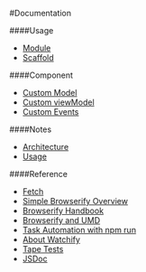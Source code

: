 #Documentation

####Usage

* [Module](https://github.com/MajorLeagueBaseball/g5-component/blob/master/docs/usage-module.md)
* [Scaffold](https://github.com/MajorLeagueBaseball/g5-component/blob/master/docs/usage-scaffold.md)

####Component

* [Custom Model](https://github.com/MajorLeagueBaseball/g5-component/blob/master/docs/custom-model.md)
* [Custom viewModel](https://github.com/MajorLeagueBaseball/g5-component/blob/master/docs/custom-viewModel.md)
* [Custom Events](https://github.com/MajorLeagueBaseball/g5-component/blob/master/docs/custom-events.md)

####Notes

* [Architecture](https://github.com/MajorLeagueBaseball/g5-component/blob/master/docs/core-architecture.md)
* [Usage](https://github.com/MajorLeagueBaseball/g5-component/blob/master/docs/usage-notes.md)

####Reference

* [Fetch](https://fetch.spec.whatwg.org/)
* [Simple Browserify Overview](https://github.com/yoshuawuyts/knowledge/blob/master/browserify.md)
* [Browserify Handbook](https://github.com/substack/browserify-handbook)
* [Browserify and UMD](http://dontkry.com/posts/code/browserify-and-the-universal-module-definition.html)
* [Task Automation with npm run](http://substack.net/task_automation_with_npm_run)
* [About Watchify](https://github.com/substack/watchify)
* [Tape Tests](https://github.com/substack/tape)
* [JSDoc](http://usejsdoc.org/)

